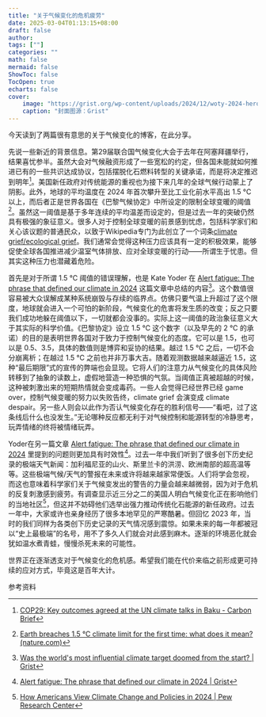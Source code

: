 ```yaml
---
title: "关于气候变化的危机疲劳"
date: 2025-03-04T01:13:15+08:00
draft: false
author:
tags: [""]
categories: ""
math: false
mermaid: false
ShowToc: false
TocOpen: true
echarts: false
cover:
    image: "https://grist.org/wp-content/uploads/2024/12/woty-2024-hero-merged-no-bg.gif?quality=75&strip=all"
    caption: "封面图源：Grist"
---
```






今天读到了两篇很有意思的关于气候变化的博客，在此分享。

先说一些新近的背景信息。第29届联合国气候变化大会于去年在阿塞拜疆举行，结果喜忧参半。虽然大会对气候融资形成了一些宽松的约定，但各国未能就如何推进已有的一些共识达成协议，包括摆脱化石燃料转型的关键承诺，而是将决定推迟到明年[^1]。美国新任政府对传统能源的重视也为接下来几年的全球气候行动蒙上了阴影。此外，地球的平均温度在 2024 年首次攀升至比工业化前水平高出 1.5 °C 以上，而后者正是世界各国在《巴黎气候协定》中所设定的限制全球变暖的阈值[^2]。虽然这一阈值是基于多年连续的平均温差而设定的，但是过去一年的突破仍然具有极强的象征意义。很多人对于控制全球变暖的前景感到忧虑，包括科学家们和关心该议题的普通民众，以致于Wikipedia专门为此创立了一个词条[climate grief/ecological grief](https://en.wikipedia.org/wiki/Ecological_grief)。我们通常会觉得这种压力应该具有一定的积极效果，能够促使全球各国推进减少温室气体排放、应对全球变暖的行动——所谓生于忧患。但其实这种压力也潜藏着危险。

首先是对于所谓 1.5 ℃ 阈值的错误理解，也是 Kate Yoder 在 [Alert fatigue: The phrase that defined our climate in 2024](https://grist.org/culture/alert-fatigue-climate-word-of-the-year-2024/) 这篇文章中总结的内容[^3]。这个数值很容易被大众误解成某种系统崩毁与存续的临界点。仿佛只要气温上升超过了这个限度，地球就会进入一个可怕的新阶段，气候变化的危害将发生质的改变；反之只要我们成功地躲在阈值以下，一切就都会没事的。实际上这一阈值的政治象征意义大于其实际的科学价值。《巴黎协定》设立 1.5 ℃ 这个数字（以及早先的 2 ℃ 的承诺）的目的是表明世界各国对于致力于控制气候变化的态度。它可以是 1.5，也可以是 0.5、3.5，具体的数值则是博弈和妥协的结果。越过 1.5 ℃ 之后，一切不会分崩离析；在越过 1.5 ℃ 之前也并非万事大吉。随着观测数据越来越逼近 1.5，这种“最后期限”式的宣传的弊端也会显现。它将人们的注意力从气候变化的具体风险转移到了抽象的读数上，虚假地营造一种恐惧的气氛。当阈值正真被超越的时候，这种被刺激出来的短期热情就会变成毒药。一些人会觉得已经世界已经 game over，控制气候变暖的努力以失败告终，climate grief 会演变成 climate despair。另一些人则会以此作为否认气候变化存在的胜利信号——“看吧，过了这条线后什么也没发生。”无论哪种反应都无利于对气候控制和能源转型的冷静思考，玩弄情绪的终将被情绪玩弄。

Yoder在另一篇文章 [Alert fatigue: The phrase that defined our climate in 2024](https://grist.org/culture/alert-fatigue-climate-word-of-the-year-2024/) 里提到的问题则更加具有时效性[^4]。过去一年中我们听到了很多创下历史纪录的极端天气新闻：加利福尼亚的山火、斯里兰卡的洪涝、欧洲南部的超高温等等。这些极端气候/天气的警报在未来或许将越来越家常便饭。人们将学会忽视，而这也意味着科学家们关于气候变发出的警告的力量会越来越微弱，因为对于危机的反复刺激感到疲劳。有调查显示近三分之二的美国人明白气候变化正在影响他们的当地社区[^5]，但这并不妨碍他们选举出强力推动传统化石能源的新任政府。过去一年中，大家或许也亲身经历了很多本地罕见的严寒酷暑。但回忆 2023 年，当时的我们同样为各类创下历史记录的天气情况感到震惊。如果未来的每一年都被冠以“史上最极端”的名号，用不了多久人们就会对此感到麻木。逐渐的环境恶化就会犹如温水煮青蛙，慢慢杀死未来的可能性。

世界正在逐渐透支对于气候变化的危机感。希望我们能在代价来临之前形成更可持续的应对方式，毕竟这是百年大计。



参考资料

[^1]:[COP29: Key outcomes agreed at the UN climate talks in Baku - Carbon Brief](https://www.carbonbrief.org/cop29-key-outcomes-agreed-at-the-un-climate-talks-in-baku/)
[^2]:[Earth breaches 1.5 °C climate limit for the first time: what does it mean? (nature.com)](https://www.nature.com/articles/d41586-025-00010-9)
[^3]:[Was the world's most influential climate target doomed from the start? | Grist](https://grist.org/language/world-climate-target-doomed-mike-hulme-deadlines/)
[^4]:[Alert fatigue: The phrase that defined our climate in 2024 | Grist](https://grist.org/culture/alert-fatigue-climate-word-of-the-year-2024/)
[^5]:[How Americans View Climate Change and Policies in 2024 | Pew Research Center](https://www.pewresearch.org/science/2024/12/09/how-americans-view-climate-change-and-policies-to-address-the-issue/)
